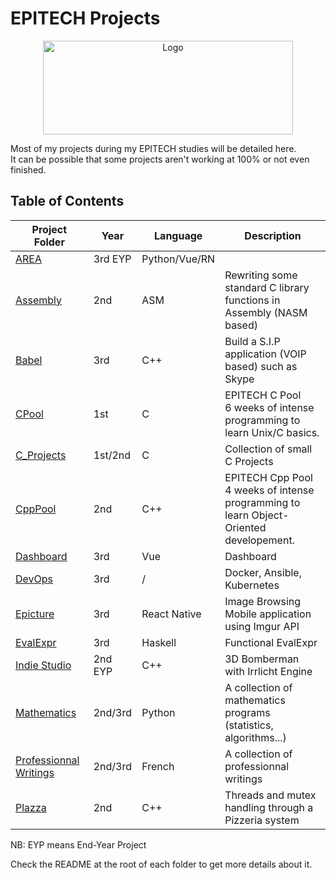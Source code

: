 # EPITECH Projects
<p align="center">
    <img src="https://upload.wikimedia.org/wikipedia/commons/2/2d/Epitech.png" alt="Logo" width="400" height="150"/>
</p>
<p> Most of my projects during my EPITECH studies will be detailed here. <br>
It can be possible that some projects aren't working at 100% or not even finished.</p>

## Table of Contents

| Project Folder                    | Year | Language | Description |
| --------------------------------  | - | - | -------------- |
| [AREA]() | 3rd EYP| Python/Vue/RN | |
| [Assembly](./ASM) | 2nd | ASM | Rewriting some standard C library functions in Assembly (NASM based) |
| [Babel]() | 3rd | C++ | Build a S.I.P application (VOIP based) such as Skype
| [CPool](./C_Pool) | 1st | C | EPITECH C Pool <br> 6 weeks of intense programming to learn Unix/C basics. |
| [C_Projects](./C_Projects) | 1st/2nd | C | Collection of small C Projects
| [CppPool](./CPP_Pool) | 2nd | C++ | EPITECH Cpp Pool <br> 4 weeks of intense programming to learn Object-Oriented developement. |
| [Dashboard](./Dashboard) | 3rd | Vue | Dashboard
| [DevOps](./DevOps) | 3rd | / | Docker, Ansible, Kubernetes
| [Epicture](./Epicture) | 3rd | React Native | Image Browsing Mobile application using Imgur API
| [EvalExpr]() | 3rd | Haskell | Functional EvalExpr
| [Indie Studio]() | 2nd EYP | C++ | 3D Bomberman with Irrlicht Engine
| [Mathematics](./Mathematics) | 2nd/3rd | Python | A collection of mathematics programs (statistics, algorithms...) |
| [Professionnal Writings]() | 2nd/3rd | French | A collection of professionnal writings
| [Plazza]() | 2nd | C++ | Threads and mutex handling through a Pizzeria system |

NB: EYP means End-Year Project

Check the README at the root of each folder to get more details about it.
